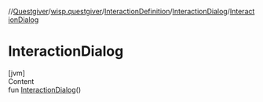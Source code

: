 //[Questgiver](../../../index.md)/[wisp.questgiver](../../index.md)/[InteractionDefinition](../index.md)/[InteractionDialog](index.md)/[InteractionDialog](-interaction-dialog.md)



# InteractionDialog  
[jvm]  
Content  
fun [InteractionDialog](-interaction-dialog.md)()  



